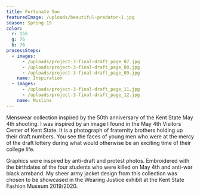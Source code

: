 ```yaml
---
title: Fortunate Son
featuredImage: /uploads/beautiful-predator-1.jpg
season: Spring 19
color:
  r: 155
  g: 76
  b: 76
processSteps:
  - images:
      - /uploads/project-3-final-draft_page_07.jpg
      - /uploads/project-3-final-draft_page_08.jpg
      - /uploads/project-3-final-draft_page_09.jpg
    name: Inspiration
  - images:
      - /uploads/project-3-final-draft_page_11.jpg
      - /uploads/project-3-final-draft_page_12.jpg
    name: Muslins
---
```

Menswear collection inspired by the 50th anniversary of the Kent State May 4th
shooting. I was inspired by an image I found in the May 4th Visitors Center of Kent State. It is a photograph of fraternity brothers holding up their draft
numbers. You see the faces of young men who were at the mercy of the draft
lottery during what would otherwise be an exciting time of their college life.

Graphics were inspired by anti-draft and protest photos. Embroidered with the
birthdates of the four students who were killed on May 4th and anti-war black
armband. My sheer army jacket design from this collection was chosen to be showcased in the Wearing Justice exhibit at the Kent State Fashion Museum
2019/2020.
